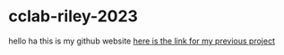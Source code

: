 # cclab-riley-2023
 
hello ha this is my github website 
[here is the link for my previous project](https://rileytianrun.github.io/cclab/masterpiece/)